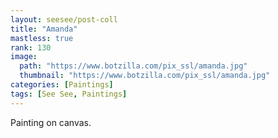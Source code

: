 ```yaml
---
layout: seesee/post-coll
title: "Amanda"
mastless: true
rank: 130
image:
  path: "https://www.botzilla.com/pix_ssl/amanda.jpg"
  thumbnail: "https://www.botzilla.com/pix_ssl/amanda.jpg"
categories: [Paintings]
tags: [See See, Paintings]
---
```


Painting on canvas.



